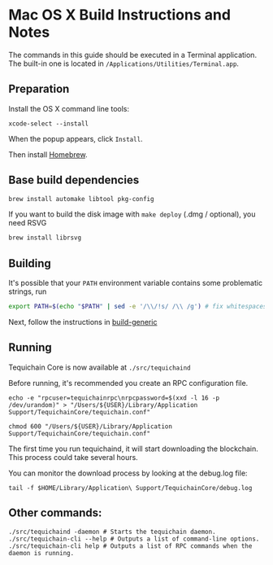# Mac OS X Build Instructions and Notes

The commands in this guide should be executed in a Terminal application.
The built-in one is located in `/Applications/Utilities/Terminal.app`.

## Preparation

Install the OS X command line tools:

`xcode-select --install`

When the popup appears, click `Install`.

Then install [Homebrew](https://brew.sh).

## Base build dependencies

```bash
brew install automake libtool pkg-config
```

If you want to build the disk image with `make deploy` (.dmg / optional), you need RSVG

```bash
brew install librsvg
```

## Building

It's possible that your `PATH` environment variable contains some problematic strings, run

```bash
export PATH=$(echo "$PATH" | sed -e '/\\/!s/ /\\ /g') # fix whitespaces
```

Next, follow the instructions in [build-generic](build-generic.md)

## Running

Tequichain Core is now available at `./src/tequichaind`

Before running, it's recommended you create an RPC configuration file.

    echo -e "rpcuser=tequichainrpc\nrpcpassword=$(xxd -l 16 -p /dev/urandom)" > "/Users/${USER}/Library/Application Support/TequichainCore/tequichain.conf"

    chmod 600 "/Users/${USER}/Library/Application Support/TequichainCore/tequichain.conf"

The first time you run tequichaind, it will start downloading the blockchain. This process could take several hours.

You can monitor the download process by looking at the debug.log file:

    tail -f $HOME/Library/Application\ Support/TequichainCore/debug.log

## Other commands:

    ./src/tequichaind -daemon # Starts the tequichain daemon.
    ./src/tequichain-cli --help # Outputs a list of command-line options.
    ./src/tequichain-cli help # Outputs a list of RPC commands when the daemon is running.

